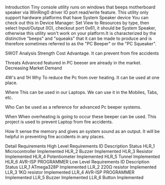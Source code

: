 Introduction
Tiny console utility runs on windows that beeps motherboard speaker via WinRing0 driver IO port read/write feature. This utility only support hardware platforms that have System Speaker device You can check out this in Device Manager: Set View to Resources by type, then select Input/Output (IO), checkout port 0x61, it should be System Speaker, otherwise this utility won't work on your platform.It is characterized by the distinctive "beeps" and "squeaks" that it can be made to produce and is therefore sometimes referred to as the "PC Beeper" or the "PC Squeaker".

SWOT Analysis
Strength
Cost Advantage. It can prevent from fire accidents

Threats
Advanced featured in PC beeoer are already in the market. Decreasing Market Demand

4W's and 1H
Why
To reduce the Pc from over heating. It can be used at one place.

Where
This can be used in our Laptops. We can use it in the Mobiles, Tabs, etc.

Who
Can be used as a reference for advanced Pc beeper systems.

When
When overheating is going to occur these beeper can be used. This project is used to prevent Laptop from fire accidents.

How
It sense the memory and gives an system sound as an output. It will be helpful in preventing fire accidents in any places.

Detail Requirements
High Level Requirements
ID	Description	Status
HLR_1	Microcontroller	Implemented
HLR_2	Buzzer	Implemented
HLR_3	Resistor	Implemented
HLR_4	Potentiometer	Implemented
HLR_5	Tunnel	Implemented
HLR_6	AVR-ISP	PROGRAMMER
Low Level Requirements
ID	Description	Status
LLR_1	ATmega328P	Implemented
LLR_2	220Ω resistor	Implemented
LLR_3	1KΩ resistor	Implemented
LLR_4	AVR-ISP PROGRAMMER	Implemented
LLR_5	Buzzer	Implemented
LLR_6	Button	Implemented

